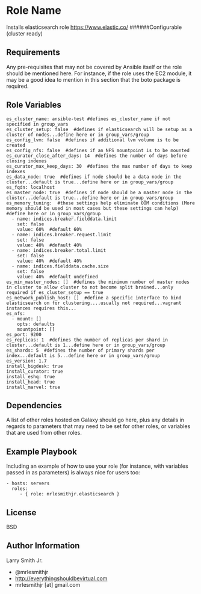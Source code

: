 Role Name
=========

Installs elasticsearch role https://www.elastic.co/
######Configurable (cluster ready)

Requirements
------------

Any pre-requisites that may not be covered by Ansible itself or the role should be mentioned here. For instance, if the role uses the EC2 module, it may be a good idea to mention in this section that the boto package is required.

Role Variables
--------------

````
es_cluster_name: ansible-test #defines es_cluster_name if not specified in group_vars
es_cluster_setup: false  #defines if elasticsearch will be setup as a cluster of nodes...define here or in group_vars/group
es_config_lvm: false  #defines if additional lvm volume is to be created
es_config_nfs: false  #defines if an NFS mountpoint is to be mounted
es_curator_close_after_days: 14  #defines the number of days before closing indexes
es_curator_max_keep_days: 30  #defines the max number of days to keep indexes
es_data_node: true  #defines if node should be a data node in the cluster...default is true...define here or in group_vars/group
es_fqdn: localhost
es_master_node: true  #defines if node should be a master node in the cluster...default is true...define here or in group_vars/group
es_memory_tuning:  #these settings help eliminate OOM conditions (More memory should be used in most cases but these settings can help) #define here or in group_vars/group
  - name: indices.breaker.fielddata.limit
    set: false
    value: 60%  #default 60%
  - name: indices.breaker.request.limit
    set: false
    value: 40%  #default 40%
  - name: indices.breaker.total.limit
    set: false
    value: 40%  #default 40%
  - name: indices.fielddata.cache.size
    set: false
    value: 40%  #default undefined
es_min_master_nodes: []  #defines the minimum number of master nodes in cluster to allow cluster to not become split brained...only required if es_cluster_setup == true
es_network_publish_host: []  #define a specific interface to bind elasticsearch on for clustering....usually not required...vagrant instances requires this...
es_nfs:
  - mount: []
    opts: defaults
    mountpoint: []
es_port: 9200
es_replicas: 1  #defines the number of replicas per shard in cluster...default is 1...define here or in group_vars/group
es_shards: 5  #defines the number of primary shards per index...default is 5...define here or in group_vars/group
es_version: 1.7
install_bigdesk: true
install_curator: true
install_eshq: true
install_head: true
install_marvel: true
````

Dependencies
------------

A list of other roles hosted on Galaxy should go here, plus any details in regards to parameters that may need to be set for other roles, or variables that are used from other roles.

Example Playbook
----------------

Including an example of how to use your role (for instance, with variables passed in as parameters) is always nice for users too:

    - hosts: servers
      roles:
         - { role: mrlesmithjr.elasticsearch }

License
-------

BSD

Author Information
------------------

Larry Smith Jr.
- @mrlesmithjr
- http://everythingshouldbevirtual.com
- mrlesmithjr [at] gmail.com
